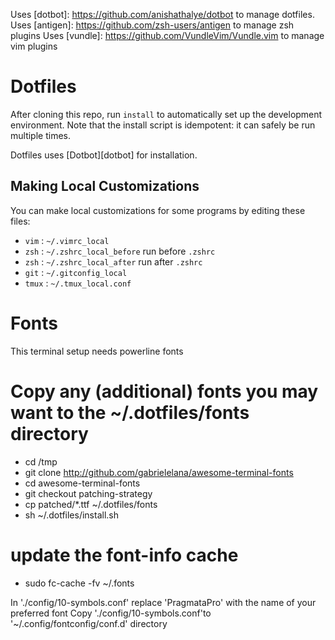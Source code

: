 Uses [dotbot]: https://github.com/anishathalye/dotbot to manage dotfiles.
Uses [antigen]: https://github.com/zsh-users/antigen to manage zsh plugins
Uses [vundle]: https://github.com/VundleVim/Vundle.vim to manage vim plugins

Dotfiles
========

After cloning this repo, run `install` to automatically set up the development
environment. Note that the install script is idempotent: it can safely be run
multiple times.

Dotfiles uses [Dotbot][dotbot] for installation.

Making Local Customizations
---------------------------

You can make local customizations for some programs by editing these files:

* `vim` : `~/.vimrc_local`
* `zsh` : `~/.zshrc_local_before` run before `.zshrc`
* `zsh` : `~/.zshrc_local_after` run after `.zshrc`
* `git` : `~/.gitconfig_local`
* `tmux` : `~/.tmux_local.conf`

Fonts
========

This terminal setup needs powerline fonts

# Copy any (additional) fonts you may want to the ~/.dotfiles/fonts directory
* cd /tmp
* git clone http://github.com/gabrielelana/awesome-terminal-fonts
* cd awesome-terminal-fonts
* git checkout patching-strategy
* cp patched/*.ttf ~/.dotfiles/fonts
* sh ~/.dotfiles/install.sh

# update the font-info cache
* sudo fc-cache -fv ~/.fonts

In './config/10-symbols.conf' replace 'PragmataPro' with the name of your preferred font
Copy './config/10-symbols.conf'to '~/.config/fontconfig/conf.d' directory
